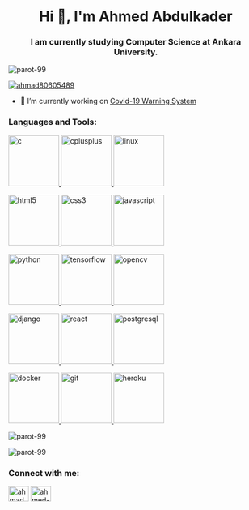 
<h1  align="center">Hi 👋, I'm Ahmed Abdulkader</h1>

<h3  align="center">I am currently studying Computer Science at Ankara University.</h3>

<p  align="left"> <img  src="https://komarev.com/ghpvc/?username=parot-99&label=Profile%20views&color=0e75b6&style=flat"  alt="parot-99" /> </p>

<p  align="left"> <a  href="https://twitter.com/ahmad80605489"  target="blank"><img  src="https://img.shields.io/twitter/follow/ahmad80605489?logo=twitter&style=for-the-badge"  alt="ahmad80605489" /></a> </p>

- 🔭 I’m currently working on [Covid-19 Warning System](https://github.com/parot-99/COVID-19-Warning-System)

<h3  align="left">Languages and Tools:</h3>

<p  align="left">

<a  href="https://www.cprogramming.com/"  target="_blank"> <img  src="https://devicons.github.io/devicon/devicon.git/icons/c/c-original.svg"  alt="c"  width="100"  height="100"/> </a> <a  href="https://www.w3schools.com/cpp/"  target="_blank"> <img  src="https://devicons.github.io/devicon/devicon.git/icons/cplusplus/cplusplus-original.svg"  alt="cplusplus"  width="100"  height="100"/> </a> <a  href="https://www.linux.org/"  target="_blank"> <img  src="https://devicons.github.io/devicon/devicon.git/icons/linux/linux-original.svg"  alt="linux"  width="100"  height="100"/> </a>

<a  href="https://www.w3.org/html/"  target="_blank"> <img  src="https://devicons.github.io/devicon/devicon.git/icons/html5/html5-original-wordmark.svg"  alt="html5"  width="100"  height="100"/> </a> <a  href="https://www.w3schools.com/css/"  target="_blank"> <img  src="https://devicons.github.io/devicon/devicon.git/icons/css3/css3-original-wordmark.svg"  alt="css3"  width="100"  height="100"/> </a> <a  href="https://developer.mozilla.org/en-US/docs/Web/JavaScript"  target="_blank"> <img  src="https://devicons.github.io/devicon/devicon.git/icons/javascript/javascript-original.svg"  alt="javascript"  width="100"  height="100"/> </a>

<a  href="https://www.python.org"  target="_blank"> <img  src="https://devicons.github.io/devicon/devicon.git/icons/python/python-original.svg"  alt="python"  width="100"  height="100"/> </a> <a  href="https://www.tensorflow.org"  target="_blank"> <img  src="https://www.vectorlogo.zone/logos/tensorflow/tensorflow-icon.svg"  alt="tensorflow"  width="100"  height="100"/> </a> <a  href="https://opencv.org/"  target="_blank"> <img  src="https://www.vectorlogo.zone/logos/opencv/opencv-icon.svg"  alt="opencv"  width="100"  height="100"/> </a>

<a  href="https://www.djangoproject.com/"  target="_blank"> <img  src="https://devicons.github.io/devicon/devicon.git/icons/django/django-original.svg"  alt="django"  width="100"  height="100"/> </a> <a  href="https://reactjs.org/"  target="_blank"> <img  src="https://devicons.github.io/devicon/devicon.git/icons/react/react-original-wordmark.svg"  alt="react"  width="100"  height="100"/> </a> <a  href="https://www.postgresql.org"  target="_blank"> <img  src="https://devicons.github.io/devicon/devicon.git/icons/postgresql/postgresql-original-wordmark.svg"  alt="postgresql"  width="100"  height="100"/> </a>

<a  href="https://www.docker.com/"  target="_blank"> <img  src="https://devicons.github.io/devicon/devicon.git/icons/docker/docker-original-wordmark.svg"  alt="docker"  width="100"  height="100"/> </a> <a  href="https://git-scm.com/"  target="_blank"> <img  src="https://www.vectorlogo.zone/logos/git-scm/git-scm-icon.svg"  alt="git"  width="100"  height="100"/> </a> <a  href="https://heroku.com"  target="_blank"> <img  src="https://www.vectorlogo.zone/logos/heroku/heroku-icon.svg"  alt="heroku"  width="100"  height="100"/> </a>

</p>

<p>
<img  align="center"  src="https://github-readme-stats.vercel.app/api/top-langs?username=parot-99&show_icons=true&locale=en&layout=compact"  alt="parot-99" />
</p>

<p><img  align="center"  src="https://github-readme-stats.vercel.app/api?username=parot-99&show_icons=true&locale=en"  alt="parot-99" />

</p>

<h3  align="left">Connect with me:</h3>

<p  align="left">

<a  href="https://twitter.com/ahmad80605489"  target="blank"><img  align="center"  src="https://cdn.jsdelivr.net/npm/simple-icons@3.0.1/icons/twitter.svg"  alt="ahmad80605489"  height="30"  width="40" /></a> <a  href="https://linkedin.com/in/ahmed-abdulkader"  target="blank"><img  align="center"  src="https://cdn.jsdelivr.net/npm/simple-icons@3.0.1/icons/linkedin.svg"  alt="ahmed-abdulkader"  height="30"  width="40" /></a>

</p>
